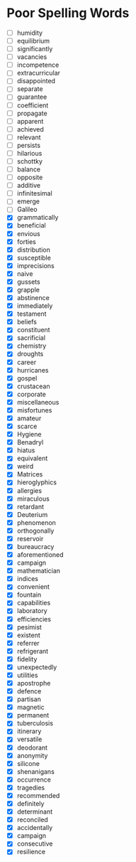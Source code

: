 # Poor Spelling Words

- [ ] humidity
- [ ] equilibrium
- [ ] significantly
- [ ] vacancies
- [ ] incompetence
- [ ] extracurricular
- [ ] disappointed
- [ ] separate
- [ ] guarantee
- [ ] coefficient
- [ ] propagate
- [ ] apparent
- [ ] achieved
- [ ] relevant
- [ ] persists
- [ ] hilarious
- [ ] schottky
- [ ] balance
- [ ] opposite
- [ ] additive
- [ ] infinitesimal
- [ ] emerge
- [ ] Galileo
- [x] grammatically
- [x] beneficial
- [x] envious
- [x] forties
- [x] distribution
- [x] susceptible
- [x] imprecisions
- [x] naive
- [x] gussets
- [x] grapple
- [x] abstinence
- [x] immediately
- [x] testament
- [x] beliefs
- [x] constituent
- [x] sacrificial
- [x] chemistry
- [x] droughts
- [x] career
- [x] hurricanes
- [x] gospel
- [x] crustacean
- [x] corporate
- [x] miscellaneous
- [x] misfortunes
- [x] amateur
- [x] scarce
- [x] Hygiene
- [x] Benadryl
- [x] hiatus
- [x] equivalent
- [x] weird
- [x] Matrices
- [x] hieroglyphics
- [x] allergies
- [x] miraculous
- [x] retardant
- [x] Deuterium
- [x] phenomenon
- [x] orthogonally
- [x] reservoir
- [x] bureaucracy
- [x] aforementioned
- [x] campaign
- [x] mathematician
- [x] indices
- [x] convenient
- [x] fountain
- [x] capabilities
- [x] laboratory
- [x] efficiencies
- [x] pesimist 
- [x] existent
- [x] referrer
- [x] refrigerant
- [x] fidelity
- [x] unexpectedly
- [x] utilities
- [x] apostrophe
- [x] defence
- [x] partisan
- [x] magnetic
- [x] permanent  
- [x] tuberculosis
- [x] itinerary
- [x] versatile
- [x] deodorant
- [x] anonymity
- [x] silicone
- [x] shenanigans
- [x] occurrence
- [x] tragedies
- [x] recommended
- [x] definitely
- [x] determinant
- [x] reconciled
- [x] accidentally
- [x] campaign
- [x] consecutive
- [x] resilience
